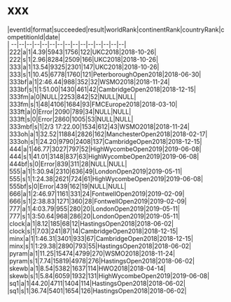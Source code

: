 # xxx


|eventId|format|succeeded|result|worldRank|continentRank|countryRank|competitionId|date|  
|	--|--|--|--|--|--|--|--|--|--|--|--|--|--|--|  
|222|a|1|4.39|5943|1756|122|UKC2018|2018-10-26|  
|222|s|1|2.96|8284|2509|166|UKC2018|2018-10-26|  
|333|a|1|13.54|9325|2301|147|UKC2018|2018-10-26|  
|333|s|1|10.45|6778|1760|121|PeterboroughOpen2018|2018-06-30|  
|333bf|a|1|2:46.44|988|352|32|WSMO2018|2018-11-24|  
|333bf|s|1|1:51.00|1430|461|42|CambridgeOpen2018|2018-12-15|  
|333fm|a|0|NULL|2253|842|52|NULL|NULL|  
|333fm|s|1|48|4106|1684|93|FMCEurope2018|2018-03-10|  
|333ft|a|0|Error|2090|789|34|NULL|NULL|  
|333ft|s|0|Error|2860|1005|53|NULL|NULL|  
|333mbf|s|1|2/3 17:22.00|1534|612|43|WSMO2018|2018-11-24|  
|333oh|a|1|32.52|11884|2826|162|ManchesterOpen2018|2018-02-17|  
|333oh|s|1|24.20|9790|2408|137|CambridgeOpen2018|2018-12-15|  
|444|a|1|46.77|3027|797|52|HighWycombeOpen2019|2019-06-08|  
|444|s|1|41.01|3148|837|63|HighWycombeOpen2019|2019-06-08|  
|444bf|s|0|Error|839|311|28|NULL|NULL|  
|555|a|1|1:30.94|2310|636|49|LondonOpen2019|2019-05-11|  
|555|s|1|1:24.38|2621|724|61|HighWycombeOpen2019|2019-06-08|  
|555bf|s|0|Error|439|162|19|NULL|NULL|  
|666|a|1|2:46.97|1161|331|24|FontwellOpen2019|2019-02-09|  
|666|s|1|2:38.83|1271|360|28|FontwellOpen2019|2019-02-09|  
|777|a|1|4:03.79|955|280|20|LondonOpen2019|2019-05-11|  
|777|s|1|3:50.64|968|286|20|LondonOpen2019|2019-05-11|  
|clock|a|1|8.12|185|68|12|HastingsOpen2018|2018-06-02|  
|clock|s|1|7.03|241|87|14|CambridgeOpen2018|2018-12-15|  
|minx|a|1|1:46.31|3401|933|67|CambridgeOpen2018|2018-12-15|  
|minx|s|1|1:29.38|2890|793|55|HastingsOpen2018|2018-06-02|  
|pyram|a|1|11.25|15474|4799|270|WSMO2018|2018-11-24|  
|pyram|s|1|7.74|15819|4978|276|HastingsOpen2018|2018-06-02|  
|skewb|a|1|8.54|5382|1637|114|HWO2018|2018-04-14|  
|skewb|s|1|5.84|6059|1932|131|HighWycombeOpen2019|2019-06-08|  
|sq1|a|1|44.20|4711|1404|114|HastingsOpen2018|2018-06-02|  
|sq1|s|1|36.74|5401|1654|126|HastingsOpen2018|2018-06-02|  
